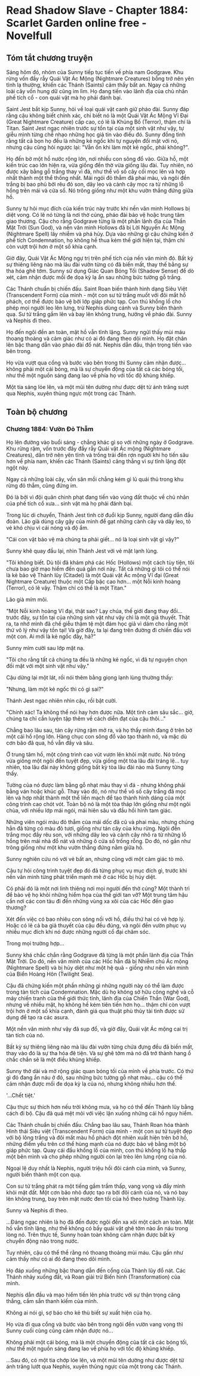 # Read Shadow Slave - Chapter 1884: Scarlet Garden online free - Novelfull

## Tóm tắt chương truyện

Sáng hôm đó, nhóm của Sunny tiếp tục tiến về phía nam Godgrave. Khu rừng vốn đầy rẫy Quái Vật Ác Mộng (Nightmare Creatures) bỗng trở nên yên tĩnh lạ thường, khiến các Thánh (Saints) cảm thấy bất an. Ngay cả những loài cây vốn hung dữ cũng im lìm. Họ đang tiến vào lãnh địa của chủ nhân phế tích cổ - con quái vật mà họ phải đánh bại.

Saint Jest bắt kịp Sunny, hỏi về loại quái vật canh giữ pháo đài. Sunny đáp rằng cậu không biết chính xác, chỉ biết nó là một Quái Vật Ác Mộng Vĩ Đại (Great Nightmare Creature) cấp cao, có lẽ là Khủng Bố (Terror), thậm chí là Titan. Saint Jest ngạc nhiên trước sự tồn tại của một sinh vật như vậy, tự giễu mình từng chế nhạo những học giả tin vào điều đó. Sunny đồng tình rằng tất cả bọn họ đều là những kẻ ngốc khi tự nguyện đối mặt với nó, nhưng cậu cũng hỏi ngược lại: "Vẫn ổn khi làm một kẻ ngốc, phải không?".

Họ đến bờ một hồ nước rộng lớn, nơi nhiều con sông đổ vào. Giữa hồ, một kiến trúc cao lớn hiện ra, vừa giống đền thờ vừa giống lâu đài. Tuy nhiên, nó được xây bằng gỗ trắng thay vì đá, như thể vô số cây cối mọc lên và hợp nhất thành một thể thống nhất. Mái ngói đỏ thẫm đã phai màu, và ngôi đền trắng bị bao phủ bởi rêu đỏ son, dây leo và cành cây mọc ra từ những lỗ hổng trên mái và cửa sổ. Nó trông giống như một khu vườn thẳng đứng giữa hồ.

Sunny tự hỏi mục đích của kiến trúc này trước khi nền văn minh Hollows bị diệt vong. Có lẽ nó từng là nơi thờ cúng, pháo đài bảo vệ hoặc trung tâm giao thương. Cậu cho rằng Godgrave từng là một phần lãnh địa của Thần Mặt Trời (Sun God), và nền văn minh Hollows đã bị Lời Nguyền Ác Mộng (Nightmare Spell) lây nhiễm và phá hủy. Dựa vào những gì cậu chứng kiến ở phế tích Condemnation, họ không hề thua kém thế giới hiện tại, thậm chí còn vượt trội hơn ở một số khía cạnh.

Giờ đây, Quái Vật Ác Mộng ngự trị trên phế tích của nền văn minh đó. Bất kỳ sự thiêng liêng nào mà lâu đài vườn từng có đã biến mất, thay thế bằng sự tha hóa ghê tởm. Sunny sử dụng Giác Quan Bóng Tối (Shadow Sense) để dò xét, cảm nhận được mối đe dọa kỳ lạ ẩn sau những bức tường gỗ trắng.

Các Thánh chuẩn bị chiến đấu. Saint Roan biến thành hình dạng Siêu Việt (Transcendent Form) của mình - một con sư tử trắng muốt với đôi mắt hổ phách, cơ thể được bảo vệ bởi lớp giáp phức tạp. Con thú khổng lồ cho phép mọi người leo lên lưng, trừ Nephis dùng cánh và Sunny biến thành quạ. Sư tử trắng gầm lên và bay lên không trung, hướng về pháo đài. Sunny và Nephis đi theo.

Họ đến ngôi đền an toàn, mặt hồ vẫn tĩnh lặng. Sunny ngửi thấy mùi máu thoang thoảng và cảm giác như có ai đó đang theo dõi mình. Họ đặt chân lên bậc thang dẫn vào pháo đài đổ nát. Nephis dẫn đầu, thận trọng tiến vào bên trong.

Họ vừa vượt qua cổng và bước vào bên trong thì Sunny cảm nhận được... không phải một cái bóng, mà là sự chuyển động của tất cả các bóng tối, như thể một nguồn sáng đang lao về phía họ với tốc độ khủng khiếp.

Một tia sáng lóe lên, và một mũi tên dường như được dệt từ ánh trăng sượt qua Nephis, xuyên thủng ngực một trong các Thánh.

## Toàn bộ chương

### Chương 1884: Vườn Đỏ Thẫm

Họ lên đường vào buổi sáng - chẳng khác gì so với những ngày ở Godgrave. Khu rừng rậm, vốn trước đây đầy rẫy Quái vật Ác mộng (Nightmare Creatures), dần trở nên yên tĩnh và trống trải đến rợn người khi họ tiến sâu hơn về phía nam, khiến các Thánh (Saints) căng thẳng vì sự tĩnh lặng đột ngột này.

Ngay cả những loài cây, vốn săn mồi chẳng kém gì lũ quái thú trong khu rừng đỏ thẫm, cũng đứng im.

Đó là bởi vì đội quân chinh phạt đang tiến vào vùng đất thuộc về chủ nhân của phế tích cổ xưa... sinh vật mà họ phải đánh bại.

Trong lúc di chuyển, Thánh Jest tình cờ đuổi kịp Sunny, người đang dẫn đầu đoàn. Lão già dùng cây gậy của mình để gạt những cành cây và dây leo, tỏ vẻ khó chịu vì cái nóng và độ ẩm.

"Cái con vật bảo vệ mà chúng ta phải giết... nó là loại sinh vật gì vậy?"

Sunny khẽ quay đầu lại, nhìn Thánh Jest với vẻ mặt lạnh lùng.

"Tôi không biết. Dù tôi đã khám phá các Hốc (Hollows) một cách tùy tiện, tôi chưa bao giờ mạo hiểm đến quá gần nơi này. Tất cả những gì tôi có thể nói là kẻ bảo vệ Thành lũy (Citadel) là một Quái vật Ác mộng Vĩ đại (Great Nightmare Creature) thuộc một Cấp bậc cao hơn... một Nỗi kinh hoàng (Terror), có lẽ vậy. Thậm chí có thể là một Titan."

Lão già mím môi.

"Một Nỗi kinh hoàng Vĩ đại, thật sao? Lạy chúa, thế giới đang thay đổi... trước đây, sự tồn tại của những sinh vật như vậy chỉ là một giả thuyết. Thật ra, ta nhớ mình đã chế giễu thậm tệ một đám học giả vì dám cho rằng một thứ vô lý như vậy tồn tại! Và giờ đây, ta lại đang trên đường đi chiến đấu với một con. Ai mới là kẻ ngốc đây, hả?"

Sunny mỉm cười sau lớp mặt nạ.

"Tôi cho rằng tất cả chúng ta đều là những kẻ ngốc, vì đã tự nguyện chọn đối mặt với một sinh vật như vậy."

Cậu dừng lại một lát, rồi nói thêm bằng giọng lạnh lùng thường thấy:

"Nhưng, làm một kẻ ngốc thì có gì sai?"

Thánh Jest ngạc nhiên nhìn cậu, rồi bật cười.

"Chính xác! Ta không thể nói hay hơn được nữa. Một tình cảm sâu sắc... giờ, chúng ta chỉ cần luyện tập thêm về cách diễn đạt của cậu thôi..."

Chẳng bao lâu sau, tán cây rừng rậm mở ra, và họ thấy mình đang ở trên bờ một cái hồ rộng lớn. Hàng chục con sông đổ vào tạo thành nó, và mặc dù cơn bão đã qua, hồ vẫn đầy và sâu.

Ở trung tâm hồ, một công trình cao vút vươn lên khỏi mặt nước. Nó trông vừa giống một ngôi đền tuyệt đẹp, vừa giống một tòa lâu đài tráng lệ... tuy nhiên, tòa lâu đài này không giống bất kỳ tòa lâu đài nào mà Sunny từng thấy.

Tường của nó được làm bằng gỗ nhạt màu thay vì đá - nhưng không phải bằng ván hoặc khúc gỗ. Thay vào đó, nó như thể vô số cây trắng đã mọc lên và hợp nhất thành một thể liền mạch để tạo thành hình dáng của một công trình cao chót vót. Toàn bộ nó là một tòa tháp lớn giống như một ngôi chùa, với nhiều lớp mái ngói, mái hiên sâu và đầu hồi hình tam giác.

Những viên ngói màu đỏ thẫm của mái dốc đã cũ và phai màu, nhưng chúng hẳn đã từng có màu đỏ tươi, giống như tán cây của khu rừng. Ngôi đền trắng mọc đầy rêu son, với những dây leo và cành cây nhô ra từ những lỗ hổng trên mái nhà đổ nát và những ô cửa sổ trống rỗng. Do đó, nó gần như trông giống như một khu vườn thẳng đứng nằm giữa hồ.

Sunny nghiên cứu nó với vẻ bất an, nhưng cũng với một cảm giác tò mò.

Cậu tự hỏi công trình tuyệt đẹp đó đã từng phục vụ mục đích gì, trước khi nền văn minh từng phát triển mạnh mẽ ở các Hốc bị hủy diệt.

Có phải đó là một nơi linh thiêng nơi mọi người đến thờ cúng? Một thành trì để bảo vệ họ khỏi những hiểm họa của thế giới tan vỡ? Một trung tâm hậu cần nơi các con tàu đi đến những vùng xa xôi của các Hốc đến giao thương?

Xét đến việc có bao nhiêu con sông nối với hồ, điều thứ hai có vẻ hợp lý. Hoặc có lẽ cả ba giả thuyết của cậu đều đúng, và ngôi đền vườn phục vụ nhiều mục đích khi nó được những người cổ đại chăm sóc.

Trong mọi trường hợp...

Sunny khá chắc chắn rằng Godgrave đã từng là một phần lãnh địa của Thần Mặt Trời. Do đó, nền văn minh của các Hốc hẳn đã bị Nhiễm chú Ác mộng (Nightmare Spell) và bị hủy diệt như một hệ quả - giống như nền văn minh của Biển Hoàng Hôn (Twilight Sea).

Cậu đã chứng kiến một phần những gì những người này có thể làm được trong tàn tích của Condemnation. Mặc dù họ không sở hữu công nghệ và cỗ máy chiến tranh của thế giới thức tỉnh, lãnh địa của Chiến Thần (War God), nhưng về nhiều mặt, họ không hề kém tiên tiến hơn họ... thậm chí còn vượt trội hơn ở một số khía cạnh, đánh giá qua thuật phù thủy tài tình được sử dụng để tạo ra các asura.

Một nền văn minh như vậy đã sụp đổ, và giờ đây, Quái vật Ác mộng cai trị tàn tích của nó.

Bất kỳ sự thiêng liêng nào mà lâu đài vườn từng chứa đựng đều đã biến mất, thay vào đó là sự tha hóa đê tiện. Và sự ghê tởm mà nó đã trở thành hang ổ chắc chắn sẽ là một điều khủng khiếp.

Sunny thở dài và mở rộng giác quan bóng tối của mình về phía trước. Có thứ gì đó đang ẩn náu ở đó, sau những bức tường gỗ nhạt màu... cậu có thể cảm nhận được mối đe dọa kỳ lạ của nó, nhưng không nhiều hơn thế.

'...Chết tiệt.'

Cậu thực sự thích hơn nếu trời không mưa, và họ có thể đến Thành lũy bằng cách đi bộ. Cậu đã quá mệt mỏi với việc lặn xuống những cái hồ nguy hiểm.

Các Thánh chuẩn bị chiến đấu. Chẳng bao lâu sau, Thánh Roan hóa thành Hình thái Siêu việt (Transcendent Form) của mình - một con sư tử tuyệt đẹp với bộ lông trắng và đôi mắt màu hổ phách đột nhiên xuất hiện trên bờ hồ, những điểm yếu trên cơ thể hùng mạnh của nó được bảo vệ bằng một bộ giáp phức tạp. Quay cái đầu khổng lồ của mình, con thú khổng lồ hạ thấp một bên mình và cho phép những người còn lại trèo lên lưng rộng của nó.

Ngoại lệ duy nhất là Nephis, người triệu hồi đôi cánh của mình, và Sunny, người biến thành một con quạ.

Con sư tử trắng phát ra một tiếng gầm trầm thấp, vang vọng và đẩy mình khỏi mặt đất. Một cơn bão nhỏ được tạo ra bởi đôi cánh của nó, và nó bay lên không trung, bay trên mặt nước đen tối của hồ theo hướng Thành lũy.

Sunny và Nephis đi theo.

...Đáng ngạc nhiên là họ đã đến được ngôi đền xa xôi một cách an toàn. Mặt hồ vẫn tĩnh lặng, như thể không có bầy quái vật ghê tởm nào ẩn náu trong lòng nó. Trên thực tế, Sunny hoàn toàn không cảm nhận được bất kỳ chuyển động nào trong nước.

Tuy nhiên, cậu có thể thề rằng nó thoang thoảng mùi máu. Cậu gần như cảm thấy như có ai đó đang theo dõi mình.

Họ đáp xuống những bậc thang dẫn đến cổng của Thành lũy đổ nát. Các Thánh nhảy xuống đất, và Roan giải trừ Biến hình (Transformation) của mình.

Nephis dẫn đầu và mạo hiểm tiến lên phía trước với sự thận trọng căng thẳng, cầm sẵn thanh kiếm của mình.

Không ai nói gì, sợ báo cho kẻ thù biết sự xuất hiện của họ.

Họ vừa đi qua cổng và bước vào bên trong ngôi đền vườn vang vọng thì Sunny cuối cùng cũng cảm nhận được nó...

Không phải một cái bóng, mà là một chuyển động của tất cả các bóng tối, như thể một nguồn sáng đang lao về phía họ với tốc độ khủng khiếp.

...Sau đó, có một tia chớp lóe lên, và một mũi tên dường như được dệt từ ánh trăng lướt qua Nephis, xuyên thủng ngực của một trong các Thánh.